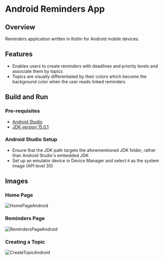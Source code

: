 # Android Reminders App

## Overview
Reminders application written in Kotlin for Android mobile devices.

## Features
- Enables users to create reminders with deadlines and priority levels and associate them by topics
- Topics are visually differentiated by their colors which become the background color when the user reads linked reminders

## Build and Run
### Pre-requisites
- [Android Studio](https://developer.android.com/studio)
- [JDK version 15.0.1](https://www.oracle.com/java/technologies/javase/jdk15-archive-downloads.html)

### Android Studio Setup
- Ensure that the JDK path targets the aforementioned JDK folder, rather than Android Studio's embedded JDK
- Set up an emulator device in Device Manager and select `R` as the system image (API level 30)

## Images
### Home Page
![HomePageAndroid](https://github.com/Huy-GV/AndroidReminders/assets/78300296/67fbfde3-d317-499f-9c47-9dad6908d1bf)

### Reminders Page
![RemindersPageAndroid](https://github.com/Huy-GV/AndroidReminders/assets/78300296/0bd2b9b0-49d3-4b91-bc80-11763c94abe9)

### Creating a Topic
![CreateTopicAndroid](https://github.com/Huy-GV/AndroidReminders/assets/78300296/603f425f-070a-4ac8-bdbc-7b0ca937b700)
